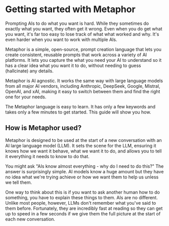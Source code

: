 # Getting started with Metaphor

Prompting AIs to do what you want is hard.
While they sometimes do exactly what you want, they often get it wrong.
Even when you do get what you want, it's far too easy to lose track of what what worked and why.
It's even harder when you want to work with multiple AIs.

Metaphor is a simple, open-source, prompt creation language that lets you create consistent, reusable prompts that
work across a variety of AI platforms.
It lets you capture the what you need your AI to understand so it has a clear idea what you want it to do, without
needing to guess (hallcinate) any details.

Metaphor is AI agnostic.
It works the same way with large language models from all major AI vendors, including Anthropic, DeepSeek, Google,
Mistral, OpenAI, and xAI, making it easy to switch between them and find the right one for your needs.

The Metaphor language is easy to learn.
It has only a few keywords and takes only a few minutes to get started.
This guide will show you how.

## How is Metaphor used?

Metaphor is designed to be used at the start of a new conversation with an AI large language model (LLM).
It sets the scene for the LLM, ensuring it knows how we want it behave, what we want it to do, and allows you to
tell it everything it needs to know to do that.

You might ask "AIs know almost everything - why do I need to do this?"
The answer is surprisingly simple.
AI models know a huge amount but they have no idea what we're trying achieve or how we want them to help us unless
we tell them.

One way to think about this is if you want to ask another human how to do something, you have to explain these things
to them.
AIs are no different.
Unlike most people, however, LLMs don't remember what you've said to them before.
Fortunately, they are incredibly fast at reading so they can get up to speed in a few seconds if we give
them the full picture at the start of each new conversation.
